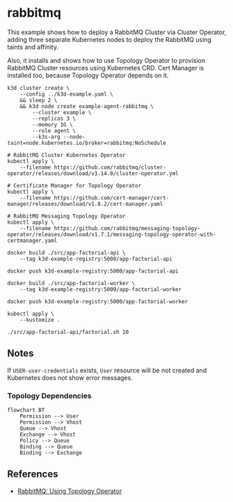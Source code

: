 # rabbitmq

This example shows how to deploy a RabbitMQ Cluster via Cluster Operator, adding
three separate Kubernetes nodes to deploy the RabbitMQ using taints and
affinity.

Also, it installs and shows how to use Topology Operator to provision RabbitMQ
Cluster resources using Kubernetes CRD. Cert Manager is installed too, because
Topology Operator depends on it.

```
k3d cluster create \
    --config ../k3d-example.yaml \
    && sleep 2 \
    && k3d node create example-agent-rabbitmq \
        --cluster example \
        --replicas 3 \
        --memory 1G \
        --role agent \
        --k3s-arg --node-taint=node.kubernetes.io/broker=rabbitmq:NoSchedule

# RabbitMQ Cluster Kubernetes Operator
kubectl apply \
    --filename https://github.com/rabbitmq/cluster-operator/releases/download/v1.14.0/cluster-operator.yml

# Certificate Manager for Topology Operator
kubectl apply \
    --filename https://github.com/cert-manager/cert-manager/releases/download/v1.8.2/cert-manager.yaml

# RabbitMQ Messaging Topology Operator
kubectl apply \
    --filename https://github.com/rabbitmq/messaging-topology-operator/releases/download/v1.7.1/messaging-topology-operator-with-certmanager.yaml
```

```
docker build ./src/app-factorial-api \
    --tag k3d-example-registry:5000/app-factorial-api

docker push k3d-example-registry:5000/app-factorial-api

docker build ./src/app-factorial-worker \
    --tag k3d-example-registry:5000/app-factorial-worker

docker push k3d-example-registry:5000/app-factorial-worker
```

```
kubectl apply \
    --kustomize .
```

```
./src/app-factorial-api/factorial.sh 10
```

## Notes

If `USER-user-credentials` exists, `User` resource will be not created and
Kubernetes does not show error messages.

### Topology Dependencies

```mermaid
flowchart BT
    Permission --> User
    Permission --> Vhost
    Queue --> Vhost
    Exchange --> Vhost
    Policy --> Queue
    Binding --> Queue
    Binding --> Exchange
```

## References

* [RabbitMQ: Using Topology Operator](https://www.rabbitmq.com/kubernetes/operator/using-topology-operator.html)

